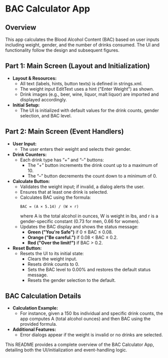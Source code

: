 # BAC Calculator App

## Overview
This app calculates the Blood Alcohol Content (BAC) based on user inputs including weight, gender, and the number of drinks consumed. The UI and functionality follow the design and subsequent figures.

## Part 1: Main Screen (Layout and Initialization)
- **Layout & Resources:**
  - All text (labels, hints, button texts) is defined in strings.xml.
  - The weight input EditText uses a hint ("Enter Weight") as shown.
  - Drink images (e.g., beer, wine, liquor, malt liquor) are imported and displayed accordingly.
- **Initial Setup:**
  - The UI is initialized with default values for the drink counts, gender selection, and BAC level.

## Part 2: Main Screen (Event Handlers)
- **User Input:**
  - The user enters their weight and selects their gender.
- **Drink Counters:**
  - Each drink type has “+” and “–” buttons:
    - The “+” button increments the drink count up to a maximum of 10.
    - The “–” button decrements the count down to a minimum of 0.
- **Calculate Button:**
  - Validates the weight input; if invalid, a dialog alerts the user.
  - Ensures that at least one drink is selected.
  - Calculates BAC using the formula:
    ```
    BAC = (A × 5.14) / (W × r)
    ```
    where A is the total alcohol in ounces, W is weight in lbs, and r is a gender-specific constant (0.73 for men, 0.66 for women).
  - Updates the BAC display and shows the status message:
    - **Green ("You're Safe")** if 0 ≤ BAC ≤ 0.08.
    - **Orange ("Be careful.")** if 0.08 < BAC ≤ 0.2.
    - **Red ("Over the limit!")** if BAC > 0.2.
- **Reset Button:**
  - Resets the UI to its initial state:
    - Clears the weight input.
    - Resets drink counts to 0.
    - Sets the BAC level to 0.00% and restores the default status message.
    - Resets the gender selection to the default.

## BAC Calculation Details
- **Calculation Example:**
  - For instance, given a 150 lbs individual and specific drink counts, the app computes A (total alcohol ounces) and then BAC using the provided formula.
- **Additional Features:**
  - Error dialogs appear if the weight is invalid or no drinks are selected.

This README provides a complete overview of the BAC Calculator App, detailing both the UI/initialization and event-handling logic.

